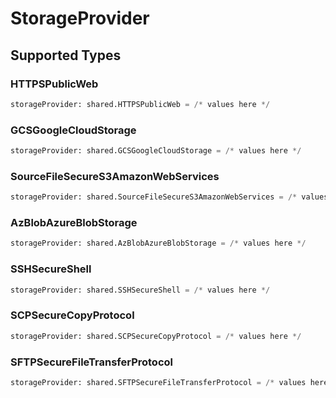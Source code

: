 # StorageProvider


## Supported Types

### HTTPSPublicWeb

```python
storageProvider: shared.HTTPSPublicWeb = /* values here */
```

### GCSGoogleCloudStorage

```python
storageProvider: shared.GCSGoogleCloudStorage = /* values here */
```

### SourceFileSecureS3AmazonWebServices

```python
storageProvider: shared.SourceFileSecureS3AmazonWebServices = /* values here */
```

### AzBlobAzureBlobStorage

```python
storageProvider: shared.AzBlobAzureBlobStorage = /* values here */
```

### SSHSecureShell

```python
storageProvider: shared.SSHSecureShell = /* values here */
```

### SCPSecureCopyProtocol

```python
storageProvider: shared.SCPSecureCopyProtocol = /* values here */
```

### SFTPSecureFileTransferProtocol

```python
storageProvider: shared.SFTPSecureFileTransferProtocol = /* values here */
```

